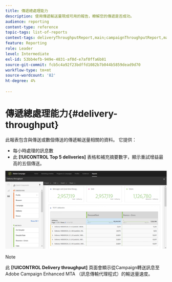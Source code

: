 ```yaml
---
title: 傳遞總處理能力
description: 使用傳遞輸送量現成可用的報告，瞭解您的傳遞是否成功。
audience: reporting
content-type: reference
topic-tags: list-of-reports
context-tags: deliveryThroughputReport,main;campaignThroughputReport,main;programThroughputReport,main
feature: Reporting
role: Leader
level: Intermediate
exl-id: 53bb4efb-949e-4831-af0d-e7af0ffa6b81
source-git-commit: fcb5c4a92f23bdffd1082b7b044b5859dead9d70
workflow-type: tm+mt
source-wordcount: '82'
ht-degree: 4%

---
```


# 傳遞總處理能力{#delivery-throughput}

此報表包含與傳送或數個傳送的傳遞輸送量相關的資料。 它提供：

* 每小時處理的訊息數
* 此 **[!UICONTROL Top 5 deliveries]** 表格和補充摘要數字，顯示重試增益最高的五個傳送。

![](assets/delivery_reports_1.png)

>[!NOTE]
>
>此 **[!UICONTROL Delivery throughput]** 頁面會顯示從Campaign轉送訊息至Adobe Campaign Enhanced MTA （訊息傳輸代理程式）的輸送量速度。
